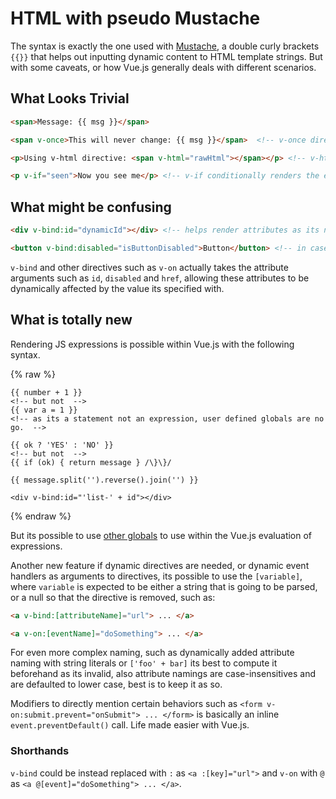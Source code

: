# HTML with pseudo Mustache

The syntax is exactly the one used with [Mustache](https://mustache.github.io/), a double curly brackets `{{}}` that helps out inputting dynamic content to HTML template strings. But with some caveats, or how Vue.js generally deals with different scenarios.

## What Looks Trivial

```html
<span>Message: {{ msg }}</span>

<span v-once>This will never change: {{ msg }}</span>  <!-- v-once directive to avoid updating once displayed -->

<p>Using v-html directive: <span v-html="rawHtml"></span></p> <!-- v-html directive to render the variable as HTML, check XSS vulnerability -->

<p v-if="seen">Now you see me</p> <!-- v-if conditionally renders the element it exists on -->
```

## What might be confusing

```html
<div v-bind:id="dynamicId"></div> <!-- helps render attributes as its not possible with pure mustache -->

<button v-bind:disabled="isButtonDisabled">Button</button> <!-- in case of booleans the attribute will not be included on falsy values -->
```

`v-bind` and other directives such as `v-on` actually takes the attribute arguments such as `id`, `disabled` and `href`, allowing these attributes to be dynamically affected by the value its specified with.

## What is totally new

Rendering JS expressions is possible within Vue.js with the following syntax.

{% raw %}
```vue
{{ number + 1 }} 
<!-- but not  -->
{{ var a = 1 }} 
<!-- as its a statement not an expression, user defined globals are no go.  -->

{{ ok ? 'YES' : 'NO' }}
<!-- but not  -->
{{ if (ok) { return message } /\}\}/

{{ message.split('').reverse().join('') }}

<div v-bind:id="'list-' + id"></div>
```
{% endraw %}

But its possible to use [other globals](https://github.com/vuejs/vue/blob/v2.6.10/src/core/instance/proxy.js#L9) to use within the Vue.js evaluation of expressions.

Another new feature if dynamic directives are needed, or dynamic event handlers as arguments to directives, its possible to use the `[variable]`, where `variable` is expected to be either a string that is going to be parsed, or a null so that the directive is removed, such as:

```html
<a v-bind:[attributeName]="url"> ... </a>

<a v-on:[eventName]="doSomething"> ... </a>
```

For even more complex naming, such as dynamically added attribute naming with string literals or `['foo' + bar]` its best to compute it beforehand as its invalid, also attribute namings are case-insensitives and are defaulted to lower case, best is to keep it as so.

Modifiers to directly mention certain behaviors such as `<form v-on:submit.prevent="onSubmit"> ... </form>` is basically an inline `event.preventDefault()` call. Life made easier with Vue.js.

### Shorthands

`v-bind` could be instead replaced with `:` as `<a :[key]="url">` and `v-on` with `@` as `<a @[event]="doSomething"> ... </a>`.
